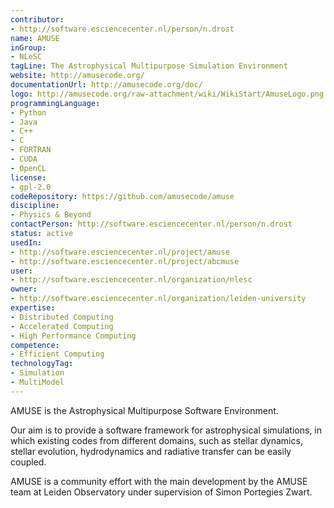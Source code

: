 ```yaml
---
contributor:
- http://software.esciencecenter.nl/person/n.drost
name: AMUSE
inGroup:
- NLeSC
tagLine: The Astrophysical Multipurpose Simulation Environment
website: http://amusecode.org/
documentationUrl: http://amusecode.org/doc/
logo: http://amusecode.org/raw-attachment/wiki/WikiStart/AmuseLogo.png
programmingLanguage:
- Python
- Java
- C++
- C
- FORTRAN
- CUDA
- OpenCL
license:
- gpl-2.0
codeRepository: https://github.com/amusecode/amuse
discipline:
- Physics & Beyond
contactPerson: http://software.esciencecenter.nl/person/n.drost
status: active
usedIn:
- http://software.esciencecenter.nl/project/amuse
- http://software.esciencecenter.nl/project/abcmuse
user:
- http://software.esciencecenter.nl/organization/nlesc
owner:
- http://software.esciencecenter.nl/organization/leiden-university
expertise:
- Distributed Computing
- Accelerated Computing
- High Performance Computing 
competence:
- Efficient Computing
technologyTag:
- Simulation
- MultiModel
---
```

AMUSE is the Astrophysical Multipurpose Software Environment.

Our aim is to provide a software framework for astrophysical simulations, in which existing codes from different domains, such as stellar dynamics, stellar evolution, hydrodynamics and radiative transfer can be easily coupled.

AMUSE is a community effort with the main development by the AMUSE team at Leiden Observatory under supervision of Simon Portegies Zwart.

